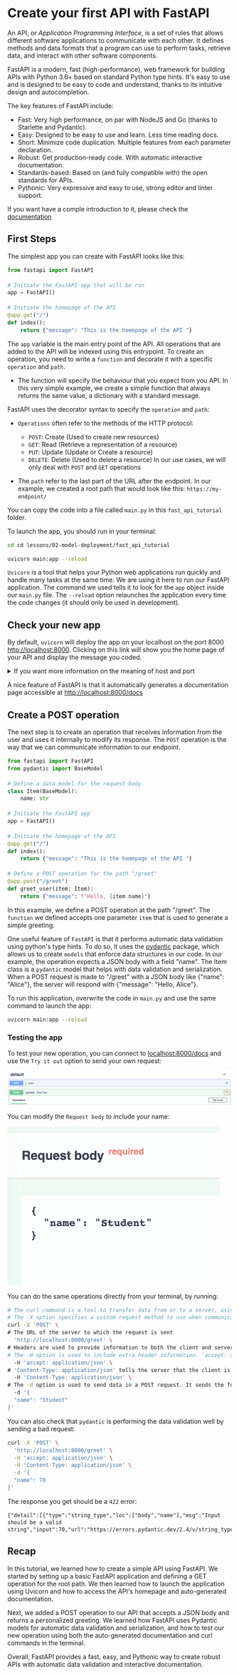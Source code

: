 # Create your first API with FastAPI

An API, or *Application Programming Interface*, is a set of rules that allows different software applications to communicate with each other. It defines methods and data formats that a program can use to perform tasks, retrieve data, and interact with other software components.

FastAPI is a modern, fast (high-performance), web framework for building APIs with Python 3.6+ based on standard Python type hints. It's easy to use and is designed to be easy to code and understand, thanks to its intuitive design and autocompletion.

The key features of FastAPI include:
- Fast: Very high performance, on par with NodeJS and Go (thanks to Starlette and Pydantic).
- Easy: Designed to be easy to use and learn. Less time reading docs.
- Short: Minimize code duplication. Multiple features from each parameter declaration.
- Robust: Get production-ready code. With automatic interactive documentation.
- Standards-based: Based on (and fully compatible with) the open standards for APIs.
- Pythonic: Very expressive and easy to use, strong editor and linter support.

If you want have a comple introduction to it, please check the [documentation](https://fastapi.tiangolo.com/)

## First Steps

The simplest app you can create with FastAPI looks like this:

```python
from fastapi import FastAPI

# Initiate the FastAPI app that will be run
app = FastAPI()

# Initiate the homepage of the API
@app.get("/")
def index():
    return {"message": "This is the homepage of the API "}
```

The `app` variable is the main entry point of the API. All operations that are added to the API will be indexed using this entrypoint. To create an operation, you need to write a `function` and decorate it with a specific `operation` and `path`.

-  The function will specify the behaviour that you expect from you API. In this very simple example, we create a simple function that always returns the same value, a dictionary with a standard message.

FastAPI uses the decorator syntax to specify the `operation` and `path`:

-  `Operations` often refer to the methods of the HTTP protocol:
    - `POST`: Create (Used to create new resources)
    - `GET`: Read (Retrieve a representation of a resource)
    - `PUT`: Update (Update or Create a resource)
    - `DELETE`: Delete (Used to delete a resource)
    In our use cases, we will only deal with `POST` and `GET` operations

- The `path` refer to the last part of the URL after the endpoint. In our example, we created a root path that would look like this:
    ```https://my-endpoint/```

You can copy the code into a file called `main.py` in this `fast_api_tutorial` folder.

To launch the app, you should run in your terminal:

```bash
cd cd lessons/02-model-deployment/fast_api_tutorial
```

```bash
uvicorn main:app --reload
```

`Uvicorn` is a tool that helps your Python web applications run quickly and handle many tasks at the same time. We are using it here to run our FastAPI application. The command we used tells it to look for the `app` object inside our `main.py` file. The `--reload` option relaunches the application every time the code changes (it should only be used in development).

## Check your new app

By default, `uvicorn` will deploy the app on your localhost on the port 8000 [http://localhost:8000](http://localhost:8000). Clicking on this link will show you the home page of your API and display the message you coded.

<details>
<summary> If you want more information on the meaning of host and port</summary>

> **Host**: In networking, a host refers to a device that is connected to a network and can send or receive data. For example, a computer, smartphone, or server can be referred to as a host in a network.

> **Port**: A port is a specific point where data can enter or leave a host. It is associated with a specific process or service in the host system. For example, web servers typically listen on port 80 for incoming HTTP requests.

- [Host vs Localhost vs Port](https://stackoverflow.com/questions/1946193/whats-the-whole-point-of-localhost-hosts-and-ports-at-all)
- [127.0.0.1 vs 0.0.0.0](https://stackoverflow.com/questions/20778771/what-is-the-difference-between-0-0-0-0-127-0-0-1-and-localhost)

</details>

A nice feature of FastAPI is that it automatically generates a documentation page accessible at [http://localhost:8000/docs](http://localhost:8000/docs)


## Create a POST operation

The next step is to create an operation that receives information from the user and uses it internally to modify its response. The `POST` operation is the way that we can communicate information to our endpoint.

```python
from fastapi import FastAPI
from pydantic import BaseModel

# Define a data model for the request body
class Item(BaseModel):
    name: str

# Initiate the FastAPI app
app = FastAPI()

# Initiate the homepage of the API
@app.get("/")
def index():
    return {"message": "This is the homepage of the API "}

# Define a POST operation for the path "/greet"
@app.post("/greet")
def greet_user(item: Item):
    return {"message": f"Hello, {item.name}"}
```

In this example, we define a POST operation at the path "/greet". The `function` we defined accepts one parameter `item` that is used to generate a simple greeting.

One useful feature of `FastAPI` is that it performs automatic data validation using python's type hints. To do so, it uses the [pydantic](https://docs.pydantic.dev/latest/) package, which allows us to create `models` that enforce data structures in our code. In our example, the operation expects a JSON body with a field "name". The Item class is a `pydantic` model that helps with data validation and serialization. When a POST request is made to "/greet" with a JSON body like {"name": "Alice"}, the server will respond with {"message": "Hello, Alice"}.

To run this application, overwrite the code in `main.py` and use the same command to launch the app:

```bash
uvicorn main:app --reload
```

### Testing the app

To test your new operation, you can connect to [localhost:8000/docs](localhost:8000/docs) and use the `Try it out` option to send your own request:

![Try it out](images/try_it_out.png)

You can modify the `Request body` to include your name:

![Request Body](images/request_body.png)

You can do the same operations directly from your terminal, by running:

```bash
# The curl command is a tool to transfer data from or to a server, using one of the supported protocols (HTTP, HTTPS, FTP, etc.)
# The -X option specifies a custom request method to use when communicating with the HTTP server. In this case, 'POST' is used.
curl -X 'POST' \
# The URL of the server to which the request is sent
  'http://localhost:8000/greet' \
# Headers are used to provide information to both the client and server. They define the operating parameters of an HTTP transaction.
# The -H option is used to include extra header information. 'accept: application/json' tells the server that the client expects JSON response.
  -H 'accept: application/json' \
# 'Content-Type: application/json' tells the server that the client is sending JSON data in the body of the request.
  -H 'Content-Type: application/json' \
# The -d option is used to send data in a POST request. It sends the following data to the server in JSON format.
  -d '{
  "name": "Student"
}'
```

You can also check that `pydantic` is performing the data validation well by sending a bad request:

```bash
curl -X 'POST' \
  'http://localhost:8000/greet' \
  -H 'accept: application/json' \
  -H 'Content-Type: application/json' \
  -d '{
  "name": 70
}'
```

The response you get should be a `422` error:

```
{"detail":[{"type":"string_type","loc":["body","name"],"msg":"Input should be a valid string","input":70,"url":"https://errors.pydantic.dev/2.4/v/string_type"}]}
```

## Recap

In this tutorial, we learned how to create a simple API using FastAPI. We started by setting up a basic FastAPI application and defining a GET operation for the root path. We then learned how to launch the application using Uvicorn and how to access the API's homepage and auto-generated documentation.

Next, we added a POST operation to our API that accepts a JSON body and returns a personalized greeting. We learned how FastAPI uses Pydantic models for automatic data validation and serialization, and how to test our new operation using both the auto-generated documentation and curl commands in the terminal.

Overall, FastAPI provides a fast, easy, and Pythonic way to create robust APIs with automatic data validation and interactive documentation.

